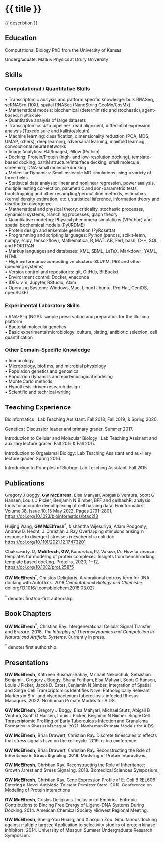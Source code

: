 <h1> {{ title }} </h1> 
<p> {{ description }} </p>

## Education

Computational Biology PhD from the University of Kansas

Undergraduate: Math & Physics at Drury University

## Skills 

### Computational / Quantitative Skills

• Transcriptomic analysis and platform specific knowledge: bulk RNASeq, scRNASeq (10X), spatial RNASeq (NanoString GeoMx/CosMx). <br />
• Mathematical models: biochemical (deterministic and stochastic), agent-based, multiscale <br />
• Quantitative analysis of large datasets <br />
• Transcriptomics data pipelines: read alignment, differential expression analysis (Tuxedo suite and kallisto/sleuth) <br />
• Machine learning: classification, dimensionality reduction (PCA, MDS, UMAP, others), deep learning, adversarial learning, manifold learning, convolutional neural networks <br />
• Image Analytics: FIJI/ImageJ, Pillow (Python) <br />
• Docking: Protein/Protein (high- and low-resolution docking), template-based docking, partial structure/interface docking, small molecule screening, DNA-small molecule docking <br />
• Molecular Dynamics: Small molecule MD simulations using a variety of force fields <br />
• Statistical data analysis: linear and nonlinear regression, power analysis, multiple testing cor-rection, parametric and non-parametric tests, bootstrapping and other resampling/permutation methods, estimators (kernel density estimation, etc.), statistical inference, information theory and distribution divergence <br />
• Mathematical and physical theory: criticality, stochastic processes, dynamical systems, branching processes, graph theory <br />
• Quantitative modeling: Physical phenomena simulations (VPython) and spatial biochemical models (PyURDME) <br />
• Protein design and ensemble generation (PyRosetta) <br />
• Programming and scripting languages: Python (pandas, scikit-learn, numpy, scipy, tensor-flow), Mathematica, R, MATLAB, Perl, bash, C++, SQL, and FORTRAN <br />
• Markup languages and databases: XML, SBML, LaTeX, Markdown, YAML, HTML <br />
• High performance computing on clusters (SLURM, PBS and other queueing systems) <br />
• Version control and repositories: git, GitHub, BitBucket <br />
• Environment control: Docker, Anaconda <br />
• IDEs: vim, Jupyter, RStudio, Atom <br />
• Operating Systems: Windows, Mac, Linux (Ubuntu, Red Hat, CentOS, openSUSE) <br />

### Experimental Laboratory Skills
• RNA-Seq (NGS): sample preservation and preparation for the Illumina platform <br />
• Bacterial molecular genetics <br />
• Basic experimental microbiology: culture, plating, antibiotic selection, cell quantification <br />

### Other Domain-Specific Knowledge
• Immunology <br />
• Microbiology, biofilms, and microbial physiology <br />
• Population genetics and genomics <br />
• Population dynamics and epidemiological modeling <br />
• Monte Carlo methods <br />
• Hypothesis-driven research design <br />
• Scientific and technical writing <br />

## Teaching Experience

Bioinformatics : Lab Teaching Assistant. Fall 2018, Fall 2019, & Spring 2020.

Genetics : Discussion leader and primary grader. Summer 2017.

Introduction to Cellular and Molecular Biology : Lab Teaching Assistant and auxillary lecture grader. Fall 2016 & Fall 2017.

Introduction to Organismal Biology: Lab Teaching Assistant and auxillary lecture grader. Spring 2016.

Introduction to Principles of Biology: Lab Teaching Assistant. Fall 2015.

## Publications

Gregory J Boggy, **GW McElfresh**, Eisa Mahyari, Abigail B Ventura, Scott G Hansen, Louis J Picker, Benjamin N Bimber, BFF and cellhashR: analysis tools for accurate demultiplexing of cell hashing data, Bioinformatics, Volume 38, Issue 10, 15 May 2022, Pages 2791–2801, https://doi.org/10.1093/bioinformatics/btac213

Huijing Wang, **GW McElfresh**<sup>*</sup>, Nishantha Wijesuriya, Adam Podgorny, Andrew D. Hecht, J. Christian J. Ray Overlapping stimulons arising in response to divergent stresses in Escherichia coli
doi: https://doi.org/10.1101/2021.12.17.473201

Chakravarty, D, **McElfresh, GW**, Kundrotas, PJ, Vakser, IA. How to choose templates for modeling of protein complexes: Insights from benchmarking template‐based docking. Proteins. 2020; 1– 12. https://doi.org/10.1002/prot.25875

**GW McElfresh**<sup>*</sup>, Christos Deligkaris. A vibrational entropy term for DNA docking with AutoDock. 2018.*Computational Biology and Chemistry*. doi.org/10.1016/j.compbiolchem.2018.03.027

<sup>*</sup> denotes first/co-first authorship.

## Book Chapters
 **GW McElfresh<sup>*</sup>**, Christian Ray. Intergenerational Cellular Signal Transfer and Erasure. 2018. *The Interplay of Thermodynamics and Computation in Natural and Artificial Systems*. Currently in press.
 
 <sup>*</sup> denotes first authorship.

## Presentations

**GW McElfresh**, Kathleen Busman-Sahay, Michael Nekorchuk, Sebastian Benjamin, Gregory J Boggy, Shana Feltham,
Eisa Mahyari, Scott G Hansen, Louis J Picker, Jacob D. Estes, Benjamin N Bimber. Integration of Spatial and Single Cell Transcriptomics Identifies Novel Pathologically Relevant Markers in SIV- and Mycobacterium tuberculosis-infected Rhesus Macaques. 2022. Nonhuman Primate Models for AIDS. 

**GW McElfresh**, Gregory J Boggy, Eisa Mahyari, Michael Stutz, Abigail B Ventura, Scott G Hansen, Louis J Picker, Benjamin N Bimber. Single Cell Tnrascriptomic Profiling of Early Tuberculosis Infection and Granuloma Formation in Rhesus Macaque. 2021. Nonhuman Primate Models for AIDS. 

**GW McElfresh**, Brian Drawert, Christian Ray. Discrete timescales of effects that stress signals have on the cell cycle. 2019. q-bio conference.

**GW McElfresh**, Brian Drawert, Christian Ray. Reconstructing the Role of Inheritance in Stress Signaling. 2018. Modeling of Protein Interactions. 

**GW McElfresh**, Christian Ray. Reconstructing the Role of Inheritance: Growth Arrest and Stress Signaling. 2018. Biomedical Sciences Symposium.

**GW McElfresh**, Christian Ray. Gene Expression Profile of E. Coli B REL606 Entering a Novel Antibiotic-Tolerant Persister State. 2016. Conference on Modeling of Protein Interactions

**GW McElfresh**, Cristos Deligkaris. Inclusion of Empirical Entropic Contributions to Binding Free Energy of Ligand-DNA Systems During Docking. 2014. American Chemical Society Midwest Regional Meeting.

**GW McElfresh**, Sheng-You Huang, and Xiaoquin Zou. Simultanous docking against multiple targets: Application to selectivity studies of protein kinase inhibitors. 2014. University of Missouri Summer Undergraduate Research Symposium.
